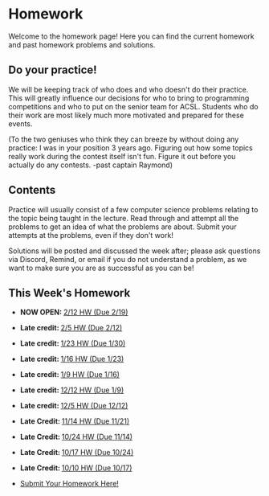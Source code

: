 # Homework

Welcome to the homework page! Here you can find the current homework and past homework problems and solutions.

## Do your practice!

We will be keeping track of who does and who doesn't do their practice. This will greatly influence our decisions
for who to bring to programming competitions and who to put on the senior team for ACSL. Students who
do their work are most likely much more motivated and prepared for these events.

(To the two geniuses who think they can breeze by without doing any practice: I was in your position 3 years ago. Figuring out how
some topics really work during the contest itself isn't fun. Figure it out before you actually do any contests. -past captain Raymond)

## Contents

Practice will usually consist of a few computer science problems relating to the topic being taught in the lecture. Read through and attempt all the problems to get an idea of what the problems are about. Submit your attempts at the problems, even if they don't work!

Solutions will be posted and discussed the week after; please ask questions via Discord, Remind, or email if you do not understand a problem, as we want to make sure you are as successful as you can be!

## This Week's Homework
* <b>NOW OPEN: </b><a href="https://docs.google.com/document/d/1I6KqHwcIttjWgzWU1dcTwqZzpsxtQX7ThN27Mszs-Ns/edit?usp=sharing">2/12 HW (Due 2/19)</a>

* <b>Late credit: </b><a href="https://docs.google.com/document/d/1hjyFAMP6lBYPlpIPtVPR0FpVYoutgVdchuDL4uFfOFY/edit?usp=sharing">2/5 HW (Due 2/12)</a>

* <b>Late credit: </b><a href="https://docs.google.com/document/d/1PQxHAm3nrMiK_7uA_bAB-3P7V1BOfweOc9d7K9VnTVo/edit?usp=sharing">1/23 HW (Due 1/30)</a>

* <b>Late credit: </b><a href="https://docs.google.com/document/d/1hu9XFlEH-EIDLnMa3X2TjrnUJFe3iain47uyMN8r47E/edit?usp=sharing">1/16 HW (Due 1/23)</a>

* <b>Late credit: </b><a href="https://docs.google.com/document/d/1mwioFj3vgovJcq_3SekpC5nZtdmEGIv3hyTF8MlfvUs/edit?usp=sharing">1/9 HW (Due 1/16)</a>

* <b>Late credit: </b><a href="https://docs.google.com/document/d/1JehNm836OV0TgL91Cc47Y122Nu1LZgVk0tqAHABQekA/edit?usp=sharing">12/12 HW (Due 1/9)</a>

* <b>Late credit: </b><a href="https://docs.google.com/document/d/1I8wlOh1Zlkxj8n_HLHZh3yoEdOHt1RntlaBH893l3EI/edit?usp=sharing">12/5 HW (Due 12/12)</a>
* <b>Late Credit: </b><a href="https://docs.google.com/document/d/1hYdEfx0d0jIAO_SNnTpHOZjoahROkJy99ysSPES4QsY/edit?usp=sharing">11/14 HW (Due 11/21)</a>
* <b>Late Credit: </b><a href="https://docs.google.com/document/d/1JNt6Q27Iiub0rqPgVGmDF7aEOQMUDA8TCbEKrqtrR5M/edit?usp=sharing">10/24 HW (Due 11/14)</a>
* <b>Late Credit: </b><a href="https://docs.google.com/document/d/1U9MV-tQB-vR4eFZzUX0LutQ2RWibOSXUxPOpohmsEuQ/edit?usp=sharing">10/17 HW (Due 10/24)</a>
* <b>Late Credit: </b><a href="https://docs.google.com/document/d/1JAVdSBaGu4RhWUbUwuzANAzY8XISLwQ7wrqGTKJPFu0/edit?usp=sharing">10/10 HW (Due 10/17)</a>
* <a href="https://forms.gle/4i87R73VP4UFeesaA" target="_blank" rel="noopener noreferrer">Submit Your Homework Here!</a>
